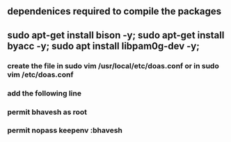  ## dependenices required to compile the packages
 ## sudo apt-get install bison -y; sudo apt-get install byacc -y; sudo apt install libpam0g-dev -y;
 
 
 
### create the file in sudo vim /usr/local/etc/doas.conf or in sudo vim /etc/doas.conf
### add the following line
### permit bhavesh as root
### permit nopass keepenv :bhavesh
